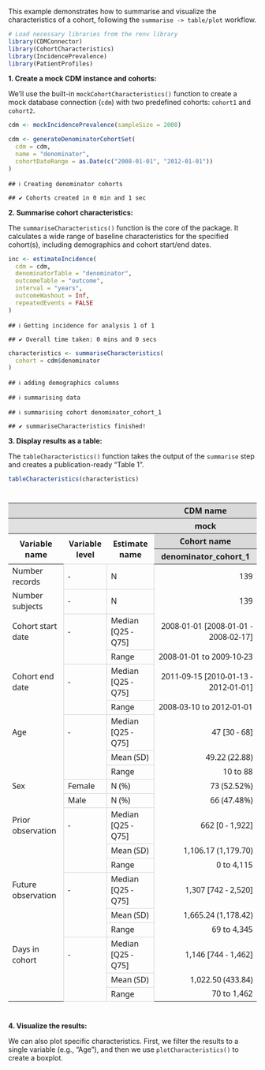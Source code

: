 
This example demonstrates how to summarise and visualize the
characteristics of a cohort, following the `summarise -> table/plot`
workflow.

``` r
# Load necessary libraries from the renv library
library(CDMConnector)
library(CohortCharacteristics)
library(IncidencePrevalence)
library(PatientProfiles)
```

**1. Create a mock CDM instance and cohorts:**

We’ll use the built-in `mockCohortCharacteristics()` function to create
a mock database connection (`cdm`) with two predefined cohorts:
`cohort1` and `cohort2`.

``` r
cdm <- mockIncidencePrevalence(sampleSize = 2000)

cdm <- generateDenominatorCohortSet(
  cdm = cdm,
  name = "denominator",
  cohortDateRange = as.Date(c("2008-01-01", "2012-01-01"))
)
```

    ## ℹ Creating denominator cohorts

    ## ✔ Cohorts created in 0 min and 1 sec

**2. Summarise cohort characteristics:**

The `summariseCharacteristics()` function is the core of the package. It
calculates a wide range of baseline characteristics for the specified
cohort(s), including demographics and cohort start/end dates.

``` r
inc <- estimateIncidence(
  cdm = cdm,
  denominatorTable = "denominator",
  outcomeTable = "outcome",
  interval = "years",
  outcomeWashout = Inf,
  repeatedEvents = FALSE
)
```

    ## ℹ Getting incidence for analysis 1 of 1

    ## ✔ Overall time taken: 0 mins and 0 secs

``` r
characteristics <- summariseCharacteristics(
  cohort = cdm$denominator
)
```

    ## ℹ adding demographics columns

    ## ℹ summarising data

    ## ℹ summarising cohort denominator_cohort_1

    ## ✔ summariseCharacteristics finished!

**3. Display results as a table:**

The `tableCharacteristics()` function takes the output of the
`summarise` step and creates a publication-ready “Table 1”.

``` r
tableCharacteristics(characteristics)
```

<div id="culvlsulgj" style="padding-left:0px;padding-right:0px;padding-top:10px;padding-bottom:10px;overflow-x:auto;overflow-y:auto;width:auto;height:auto;">
<style>#culvlsulgj table {
  font-family: system-ui, 'Segoe UI', Roboto, Helvetica, Arial, sans-serif, 'Apple Color Emoji', 'Segoe UI Emoji', 'Segoe UI Symbol', 'Noto Color Emoji';
  -webkit-font-smoothing: antialiased;
  -moz-osx-font-smoothing: grayscale;
}
&#10;#culvlsulgj thead, #culvlsulgj tbody, #culvlsulgj tfoot, #culvlsulgj tr, #culvlsulgj td, #culvlsulgj th {
  border-style: none;
}
&#10;#culvlsulgj p {
  margin: 0;
  padding: 0;
}
&#10;#culvlsulgj .gt_table {
  display: table;
  border-collapse: collapse;
  line-height: normal;
  margin-left: auto;
  margin-right: auto;
  color: #333333;
  font-size: 16px;
  font-weight: normal;
  font-style: normal;
  background-color: #FFFFFF;
  width: auto;
  border-top-style: solid;
  border-top-width: 3px;
  border-top-color: #D9D9D9;
  border-right-style: solid;
  border-right-width: 3px;
  border-right-color: #D9D9D9;
  border-bottom-style: solid;
  border-bottom-width: 3px;
  border-bottom-color: #D9D9D9;
  border-left-style: solid;
  border-left-width: 3px;
  border-left-color: #D9D9D9;
}
&#10;#culvlsulgj .gt_caption {
  padding-top: 4px;
  padding-bottom: 4px;
}
&#10;#culvlsulgj .gt_title {
  color: #333333;
  font-size: 125%;
  font-weight: initial;
  padding-top: 4px;
  padding-bottom: 4px;
  padding-left: 5px;
  padding-right: 5px;
  border-bottom-color: #FFFFFF;
  border-bottom-width: 0;
}
&#10;#culvlsulgj .gt_subtitle {
  color: #333333;
  font-size: 85%;
  font-weight: initial;
  padding-top: 3px;
  padding-bottom: 5px;
  padding-left: 5px;
  padding-right: 5px;
  border-top-color: #FFFFFF;
  border-top-width: 0;
}
&#10;#culvlsulgj .gt_heading {
  background-color: #FFFFFF;
  text-align: center;
  border-bottom-color: #FFFFFF;
  border-left-style: none;
  border-left-width: 1px;
  border-left-color: #D3D3D3;
  border-right-style: none;
  border-right-width: 1px;
  border-right-color: #D3D3D3;
}
&#10;#culvlsulgj .gt_bottom_border {
  border-bottom-style: solid;
  border-bottom-width: 2px;
  border-bottom-color: #D3D3D3;
}
&#10;#culvlsulgj .gt_col_headings {
  border-top-style: solid;
  border-top-width: 2px;
  border-top-color: #D3D3D3;
  border-bottom-style: solid;
  border-bottom-width: 2px;
  border-bottom-color: #D3D3D3;
  border-left-style: none;
  border-left-width: 1px;
  border-left-color: #D3D3D3;
  border-right-style: none;
  border-right-width: 1px;
  border-right-color: #D3D3D3;
}
&#10;#culvlsulgj .gt_col_heading {
  color: #333333;
  background-color: #FFFFFF;
  font-size: 100%;
  font-weight: normal;
  text-transform: inherit;
  border-left-style: none;
  border-left-width: 1px;
  border-left-color: #D3D3D3;
  border-right-style: none;
  border-right-width: 1px;
  border-right-color: #D3D3D3;
  vertical-align: bottom;
  padding-top: 5px;
  padding-bottom: 6px;
  padding-left: 5px;
  padding-right: 5px;
  overflow-x: hidden;
}
&#10;#culvlsulgj .gt_column_spanner_outer {
  color: #333333;
  background-color: #FFFFFF;
  font-size: 100%;
  font-weight: normal;
  text-transform: inherit;
  padding-top: 0;
  padding-bottom: 0;
  padding-left: 4px;
  padding-right: 4px;
}
&#10;#culvlsulgj .gt_column_spanner_outer:first-child {
  padding-left: 0;
}
&#10;#culvlsulgj .gt_column_spanner_outer:last-child {
  padding-right: 0;
}
&#10;#culvlsulgj .gt_column_spanner {
  border-bottom-style: solid;
  border-bottom-width: 2px;
  border-bottom-color: #D3D3D3;
  vertical-align: bottom;
  padding-top: 5px;
  padding-bottom: 5px;
  overflow-x: hidden;
  display: inline-block;
  width: 100%;
}
&#10;#culvlsulgj .gt_spanner_row {
  border-bottom-style: hidden;
}
&#10;#culvlsulgj .gt_group_heading {
  padding-top: 8px;
  padding-bottom: 8px;
  padding-left: 5px;
  padding-right: 5px;
  color: #333333;
  background-color: #FFFFFF;
  font-size: 100%;
  font-weight: initial;
  text-transform: inherit;
  border-top-style: solid;
  border-top-width: 2px;
  border-top-color: #D3D3D3;
  border-bottom-style: solid;
  border-bottom-width: 2px;
  border-bottom-color: #D3D3D3;
  border-left-style: none;
  border-left-width: 1px;
  border-left-color: #D3D3D3;
  border-right-style: none;
  border-right-width: 1px;
  border-right-color: #D3D3D3;
  vertical-align: middle;
  text-align: left;
}
&#10;#culvlsulgj .gt_empty_group_heading {
  padding: 0.5px;
  color: #333333;
  background-color: #FFFFFF;
  font-size: 100%;
  font-weight: initial;
  border-top-style: solid;
  border-top-width: 2px;
  border-top-color: #D3D3D3;
  border-bottom-style: solid;
  border-bottom-width: 2px;
  border-bottom-color: #D3D3D3;
  vertical-align: middle;
}
&#10;#culvlsulgj .gt_from_md > :first-child {
  margin-top: 0;
}
&#10;#culvlsulgj .gt_from_md > :last-child {
  margin-bottom: 0;
}
&#10;#culvlsulgj .gt_row {
  padding-top: 8px;
  padding-bottom: 8px;
  padding-left: 5px;
  padding-right: 5px;
  margin: 10px;
  border-top-style: solid;
  border-top-width: 1px;
  border-top-color: #D3D3D3;
  border-left-style: none;
  border-left-width: 1px;
  border-left-color: #D3D3D3;
  border-right-style: none;
  border-right-width: 1px;
  border-right-color: #D3D3D3;
  vertical-align: middle;
  overflow-x: hidden;
}
&#10;#culvlsulgj .gt_stub {
  color: #333333;
  background-color: #FFFFFF;
  font-size: 100%;
  font-weight: initial;
  text-transform: inherit;
  border-right-style: solid;
  border-right-width: 2px;
  border-right-color: #D3D3D3;
  padding-left: 5px;
  padding-right: 5px;
}
&#10;#culvlsulgj .gt_stub_row_group {
  color: #333333;
  background-color: #FFFFFF;
  font-size: 100%;
  font-weight: initial;
  text-transform: inherit;
  border-right-style: solid;
  border-right-width: 2px;
  border-right-color: #D3D3D3;
  padding-left: 5px;
  padding-right: 5px;
  vertical-align: top;
}
&#10;#culvlsulgj .gt_row_group_first td {
  border-top-width: 2px;
}
&#10;#culvlsulgj .gt_row_group_first th {
  border-top-width: 2px;
}
&#10;#culvlsulgj .gt_summary_row {
  color: #333333;
  background-color: #FFFFFF;
  text-transform: inherit;
  padding-top: 8px;
  padding-bottom: 8px;
  padding-left: 5px;
  padding-right: 5px;
}
&#10;#culvlsulgj .gt_first_summary_row {
  border-top-style: solid;
  border-top-color: #D3D3D3;
}
&#10;#culvlsulgj .gt_first_summary_row.thick {
  border-top-width: 2px;
}
&#10;#culvlsulgj .gt_last_summary_row {
  padding-top: 8px;
  padding-bottom: 8px;
  padding-left: 5px;
  padding-right: 5px;
  border-bottom-style: solid;
  border-bottom-width: 2px;
  border-bottom-color: #D3D3D3;
}
&#10;#culvlsulgj .gt_grand_summary_row {
  color: #333333;
  background-color: #FFFFFF;
  text-transform: inherit;
  padding-top: 8px;
  padding-bottom: 8px;
  padding-left: 5px;
  padding-right: 5px;
}
&#10;#culvlsulgj .gt_first_grand_summary_row {
  padding-top: 8px;
  padding-bottom: 8px;
  padding-left: 5px;
  padding-right: 5px;
  border-top-style: double;
  border-top-width: 6px;
  border-top-color: #D3D3D3;
}
&#10;#culvlsulgj .gt_last_grand_summary_row_top {
  padding-top: 8px;
  padding-bottom: 8px;
  padding-left: 5px;
  padding-right: 5px;
  border-bottom-style: double;
  border-bottom-width: 6px;
  border-bottom-color: #D3D3D3;
}
&#10;#culvlsulgj .gt_striped {
  background-color: rgba(128, 128, 128, 0.05);
}
&#10;#culvlsulgj .gt_table_body {
  border-top-style: solid;
  border-top-width: 3px;
  border-top-color: #D9D9D9;
  border-bottom-style: solid;
  border-bottom-width: 2px;
  border-bottom-color: #D3D3D3;
}
&#10;#culvlsulgj .gt_footnotes {
  color: #333333;
  background-color: #FFFFFF;
  border-bottom-style: none;
  border-bottom-width: 2px;
  border-bottom-color: #D3D3D3;
  border-left-style: none;
  border-left-width: 2px;
  border-left-color: #D3D3D3;
  border-right-style: none;
  border-right-width: 2px;
  border-right-color: #D3D3D3;
}
&#10;#culvlsulgj .gt_footnote {
  margin: 0px;
  font-size: 90%;
  padding-top: 4px;
  padding-bottom: 4px;
  padding-left: 5px;
  padding-right: 5px;
}
&#10;#culvlsulgj .gt_sourcenotes {
  color: #333333;
  background-color: #FFFFFF;
  border-bottom-style: none;
  border-bottom-width: 2px;
  border-bottom-color: #D3D3D3;
  border-left-style: none;
  border-left-width: 2px;
  border-left-color: #D3D3D3;
  border-right-style: none;
  border-right-width: 2px;
  border-right-color: #D3D3D3;
}
&#10;#culvlsulgj .gt_sourcenote {
  font-size: 90%;
  padding-top: 4px;
  padding-bottom: 4px;
  padding-left: 5px;
  padding-right: 5px;
}
&#10;#culvlsulgj .gt_left {
  text-align: left;
}
&#10;#culvlsulgj .gt_center {
  text-align: center;
}
&#10;#culvlsulgj .gt_right {
  text-align: right;
  font-variant-numeric: tabular-nums;
}
&#10;#culvlsulgj .gt_font_normal {
  font-weight: normal;
}
&#10;#culvlsulgj .gt_font_bold {
  font-weight: bold;
}
&#10;#culvlsulgj .gt_font_italic {
  font-style: italic;
}
&#10;#culvlsulgj .gt_super {
  font-size: 65%;
}
&#10;#culvlsulgj .gt_footnote_marks {
  font-size: 75%;
  vertical-align: 0.4em;
  position: initial;
}
&#10;#culvlsulgj .gt_asterisk {
  font-size: 100%;
  vertical-align: 0;
}
&#10;#culvlsulgj .gt_indent_1 {
  text-indent: 5px;
}
&#10;#culvlsulgj .gt_indent_2 {
  text-indent: 10px;
}
&#10;#culvlsulgj .gt_indent_3 {
  text-indent: 15px;
}
&#10;#culvlsulgj .gt_indent_4 {
  text-indent: 20px;
}
&#10;#culvlsulgj .gt_indent_5 {
  text-indent: 25px;
}
&#10;#culvlsulgj .katex-display {
  display: inline-flex !important;
  margin-bottom: 0.75em !important;
}
&#10;#culvlsulgj div.Reactable > div.rt-table > div.rt-thead > div.rt-tr.rt-tr-group-header > div.rt-th-group:after {
  height: 0px !important;
}
</style>
<table class="gt_table" data-quarto-disable-processing="false" data-quarto-bootstrap="false">
  <thead>
    <tr class="gt_col_headings gt_spanner_row">
      <th class="gt_center gt_columns_top_border gt_column_spanner_outer" rowspan="1" colspan="3" style="background-color: #D9D9D9; text-align: center; font-weight: bold;" scope="colgroup"></th>
      <th class="gt_center gt_columns_top_border gt_column_spanner_outer" rowspan="1" colspan="1" style="background-color: #D9D9D9; text-align: center; font-weight: bold;" scope="col" id="spanner-[header_name]CDM name&#10;[header_level]mock&#10;[header_name]Cohort name&#10;[header_level]denominator_cohort_1">
        <div class="gt_column_spanner">CDM name</div>
      </th>
    </tr>
    <tr class="gt_col_headings gt_spanner_row">
      <th class="gt_center gt_columns_top_border gt_column_spanner_outer" rowspan="1" colspan="3" style="background-color: #E1E1E1; text-align: center; font-weight: bold;" scope="colgroup"></th>
      <th class="gt_center gt_columns_top_border gt_column_spanner_outer" rowspan="1" colspan="1" style="background-color: #E1E1E1; text-align: center; font-weight: bold;" scope="col" id="spanner-[header_level]mock&#10;[header_name]Cohort name&#10;[header_level]denominator_cohort_1">
        <div class="gt_column_spanner">mock</div>
      </th>
    </tr>
    <tr class="gt_col_headings gt_spanner_row">
      <th class="gt_col_heading gt_columns_bottom_border gt_left" rowspan="2" colspan="1" style="text-align: center; font-weight: bold;" scope="col" id="Variable-name">Variable name</th>
      <th class="gt_col_heading gt_columns_bottom_border gt_left" rowspan="2" colspan="1" style="text-align: center; font-weight: bold;" scope="col" id="Variable-level">Variable level</th>
      <th class="gt_col_heading gt_columns_bottom_border gt_left" rowspan="2" colspan="1" style="text-align: center; font-weight: bold;" scope="col" id="Estimate-name">Estimate name</th>
      <th class="gt_center gt_columns_top_border gt_column_spanner_outer" rowspan="1" colspan="1" style="background-color: #D9D9D9; text-align: center; font-weight: bold;" scope="col" id="spanner-[header_name]Cohort name&#10;[header_level]denominator_cohort_1">
        <div class="gt_column_spanner">Cohort name</div>
      </th>
    </tr>
    <tr class="gt_col_headings">
      <th class="gt_col_heading gt_columns_bottom_border gt_left" rowspan="1" colspan="1" style="background-color: #E1E1E1; text-align: center; font-weight: bold;" scope="col" id="[header_name]CDM-name-[header_level]mock-[header_name]Cohort-name-[header_level]denominator_cohort_1">denominator_cohort_1</th>
    </tr>
  </thead>
  <tbody class="gt_table_body">
    <tr><td headers="Variable name" class="gt_row gt_left" style="text-align: left;">Number records</td>
<td headers="Variable level" class="gt_row gt_left" style="text-align: left; border-left-width: 1px; border-left-style: solid; border-left-color: #D3D3D3; border-right-width: 1px; border-right-style: solid; border-right-color: #D3D3D3; border-top-width: 1px; border-top-style: solid; border-top-color: #D3D3D3; border-bottom-width: 1px; border-bottom-style: solid; border-bottom-color: #D3D3D3;">-</td>
<td headers="Estimate name" class="gt_row gt_left" style="text-align: left; border-left-width: 1px; border-left-style: solid; border-left-color: #D3D3D3; border-right-width: 1px; border-right-style: solid; border-right-color: #D3D3D3; border-top-width: 1px; border-top-style: solid; border-top-color: #D3D3D3; border-bottom-width: 1px; border-bottom-style: solid; border-bottom-color: #D3D3D3;">N</td>
<td headers="[header_name]CDM name
[header_level]mock
[header_name]Cohort name
[header_level]denominator_cohort_1" class="gt_row gt_left" style="text-align: right;">139</td></tr>
    <tr><td headers="Variable name" class="gt_row gt_left" style="text-align: left;">Number subjects</td>
<td headers="Variable level" class="gt_row gt_left" style="text-align: left; border-left-width: 1px; border-left-style: solid; border-left-color: #D3D3D3; border-right-width: 1px; border-right-style: solid; border-right-color: #D3D3D3; border-top-width: 1px; border-top-style: solid; border-top-color: #D3D3D3; border-bottom-width: 1px; border-bottom-style: solid; border-bottom-color: #D3D3D3;">-</td>
<td headers="Estimate name" class="gt_row gt_left" style="text-align: left; border-left-width: 1px; border-left-style: solid; border-left-color: #D3D3D3; border-right-width: 1px; border-right-style: solid; border-right-color: #D3D3D3; border-top-width: 1px; border-top-style: solid; border-top-color: #D3D3D3; border-bottom-width: 1px; border-bottom-style: solid; border-bottom-color: #D3D3D3;">N</td>
<td headers="[header_name]CDM name
[header_level]mock
[header_name]Cohort name
[header_level]denominator_cohort_1" class="gt_row gt_left" style="text-align: right;">139</td></tr>
    <tr><td headers="Variable name" class="gt_row gt_left" style="text-align: left;">Cohort start date</td>
<td headers="Variable level" class="gt_row gt_left" style="text-align: left; border-left-width: 1px; border-left-style: solid; border-left-color: #D3D3D3; border-right-width: 1px; border-right-style: solid; border-right-color: #D3D3D3; border-top-width: 1px; border-top-style: solid; border-top-color: #D3D3D3; border-bottom-width: 1px; border-bottom-style: solid; border-bottom-color: #D3D3D3;">-</td>
<td headers="Estimate name" class="gt_row gt_left" style="text-align: left; border-left-width: 1px; border-left-style: solid; border-left-color: #D3D3D3; border-right-width: 1px; border-right-style: solid; border-right-color: #D3D3D3; border-top-width: 1px; border-top-style: solid; border-top-color: #D3D3D3; border-bottom-width: 1px; border-bottom-style: solid; border-bottom-color: #D3D3D3;">Median [Q25 - Q75]</td>
<td headers="[header_name]CDM name
[header_level]mock
[header_name]Cohort name
[header_level]denominator_cohort_1" class="gt_row gt_left" style="text-align: right;">2008-01-01 [2008-01-01 - 2008-02-17]</td></tr>
    <tr><td headers="Variable name" class="gt_row gt_left" style="text-align: left; border-top-width: 1px; border-top-style: hidden; border-top-color: #000000;"></td>
<td headers="Variable level" class="gt_row gt_left" style="text-align: left; border-left-width: 1px; border-left-style: solid; border-left-color: #D3D3D3; border-right-width: 1px; border-right-style: solid; border-right-color: #D3D3D3; border-top-width: 1px; border-top-style: hidden; border-top-color: #000000; border-bottom-width: 1px; border-bottom-style: solid; border-bottom-color: #D3D3D3;"></td>
<td headers="Estimate name" class="gt_row gt_left" style="text-align: left; border-left-width: 1px; border-left-style: solid; border-left-color: #D3D3D3; border-right-width: 1px; border-right-style: solid; border-right-color: #D3D3D3; border-top-width: 1px; border-top-style: solid; border-top-color: #D3D3D3; border-bottom-width: 1px; border-bottom-style: solid; border-bottom-color: #D3D3D3;">Range</td>
<td headers="[header_name]CDM name
[header_level]mock
[header_name]Cohort name
[header_level]denominator_cohort_1" class="gt_row gt_left" style="text-align: right;">2008-01-01 to 2009-10-23</td></tr>
    <tr><td headers="Variable name" class="gt_row gt_left" style="text-align: left;">Cohort end date</td>
<td headers="Variable level" class="gt_row gt_left" style="text-align: left; border-left-width: 1px; border-left-style: solid; border-left-color: #D3D3D3; border-right-width: 1px; border-right-style: solid; border-right-color: #D3D3D3; border-top-width: 1px; border-top-style: solid; border-top-color: #D3D3D3; border-bottom-width: 1px; border-bottom-style: solid; border-bottom-color: #D3D3D3;">-</td>
<td headers="Estimate name" class="gt_row gt_left" style="text-align: left; border-left-width: 1px; border-left-style: solid; border-left-color: #D3D3D3; border-right-width: 1px; border-right-style: solid; border-right-color: #D3D3D3; border-top-width: 1px; border-top-style: solid; border-top-color: #D3D3D3; border-bottom-width: 1px; border-bottom-style: solid; border-bottom-color: #D3D3D3;">Median [Q25 - Q75]</td>
<td headers="[header_name]CDM name
[header_level]mock
[header_name]Cohort name
[header_level]denominator_cohort_1" class="gt_row gt_left" style="text-align: right;">2011-09-15 [2010-01-13 - 2012-01-01]</td></tr>
    <tr><td headers="Variable name" class="gt_row gt_left" style="text-align: left; border-top-width: 1px; border-top-style: hidden; border-top-color: #000000;"></td>
<td headers="Variable level" class="gt_row gt_left" style="text-align: left; border-left-width: 1px; border-left-style: solid; border-left-color: #D3D3D3; border-right-width: 1px; border-right-style: solid; border-right-color: #D3D3D3; border-top-width: 1px; border-top-style: hidden; border-top-color: #000000; border-bottom-width: 1px; border-bottom-style: solid; border-bottom-color: #D3D3D3;"></td>
<td headers="Estimate name" class="gt_row gt_left" style="text-align: left; border-left-width: 1px; border-left-style: solid; border-left-color: #D3D3D3; border-right-width: 1px; border-right-style: solid; border-right-color: #D3D3D3; border-top-width: 1px; border-top-style: solid; border-top-color: #D3D3D3; border-bottom-width: 1px; border-bottom-style: solid; border-bottom-color: #D3D3D3;">Range</td>
<td headers="[header_name]CDM name
[header_level]mock
[header_name]Cohort name
[header_level]denominator_cohort_1" class="gt_row gt_left" style="text-align: right;">2008-03-10 to 2012-01-01</td></tr>
    <tr><td headers="Variable name" class="gt_row gt_left" style="text-align: left;">Age</td>
<td headers="Variable level" class="gt_row gt_left" style="text-align: left; border-left-width: 1px; border-left-style: solid; border-left-color: #D3D3D3; border-right-width: 1px; border-right-style: solid; border-right-color: #D3D3D3; border-top-width: 1px; border-top-style: solid; border-top-color: #D3D3D3; border-bottom-width: 1px; border-bottom-style: solid; border-bottom-color: #D3D3D3;">-</td>
<td headers="Estimate name" class="gt_row gt_left" style="text-align: left; border-left-width: 1px; border-left-style: solid; border-left-color: #D3D3D3; border-right-width: 1px; border-right-style: solid; border-right-color: #D3D3D3; border-top-width: 1px; border-top-style: solid; border-top-color: #D3D3D3; border-bottom-width: 1px; border-bottom-style: solid; border-bottom-color: #D3D3D3;">Median [Q25 - Q75]</td>
<td headers="[header_name]CDM name
[header_level]mock
[header_name]Cohort name
[header_level]denominator_cohort_1" class="gt_row gt_left" style="text-align: right;">47 [30 - 68]</td></tr>
    <tr><td headers="Variable name" class="gt_row gt_left" style="text-align: left; border-top-width: 1px; border-top-style: hidden; border-top-color: #000000;"></td>
<td headers="Variable level" class="gt_row gt_left" style="text-align: left; border-left-width: 1px; border-left-style: solid; border-left-color: #D3D3D3; border-right-width: 1px; border-right-style: solid; border-right-color: #D3D3D3; border-top-width: 1px; border-top-style: hidden; border-top-color: #000000; border-bottom-width: 1px; border-bottom-style: solid; border-bottom-color: #D3D3D3;"></td>
<td headers="Estimate name" class="gt_row gt_left" style="text-align: left; border-left-width: 1px; border-left-style: solid; border-left-color: #D3D3D3; border-right-width: 1px; border-right-style: solid; border-right-color: #D3D3D3; border-top-width: 1px; border-top-style: solid; border-top-color: #D3D3D3; border-bottom-width: 1px; border-bottom-style: solid; border-bottom-color: #D3D3D3;">Mean (SD)</td>
<td headers="[header_name]CDM name
[header_level]mock
[header_name]Cohort name
[header_level]denominator_cohort_1" class="gt_row gt_left" style="text-align: right;">49.22 (22.88)</td></tr>
    <tr><td headers="Variable name" class="gt_row gt_left" style="text-align: left; border-top-width: 1px; border-top-style: hidden; border-top-color: #000000;"></td>
<td headers="Variable level" class="gt_row gt_left" style="text-align: left; border-left-width: 1px; border-left-style: solid; border-left-color: #D3D3D3; border-right-width: 1px; border-right-style: solid; border-right-color: #D3D3D3; border-top-width: 1px; border-top-style: hidden; border-top-color: #000000; border-bottom-width: 1px; border-bottom-style: solid; border-bottom-color: #D3D3D3;"></td>
<td headers="Estimate name" class="gt_row gt_left" style="text-align: left; border-left-width: 1px; border-left-style: solid; border-left-color: #D3D3D3; border-right-width: 1px; border-right-style: solid; border-right-color: #D3D3D3; border-top-width: 1px; border-top-style: solid; border-top-color: #D3D3D3; border-bottom-width: 1px; border-bottom-style: solid; border-bottom-color: #D3D3D3;">Range</td>
<td headers="[header_name]CDM name
[header_level]mock
[header_name]Cohort name
[header_level]denominator_cohort_1" class="gt_row gt_left" style="text-align: right;">10 to 88</td></tr>
    <tr><td headers="Variable name" class="gt_row gt_left" style="text-align: left;">Sex</td>
<td headers="Variable level" class="gt_row gt_left" style="text-align: left; border-left-width: 1px; border-left-style: solid; border-left-color: #D3D3D3; border-right-width: 1px; border-right-style: solid; border-right-color: #D3D3D3; border-top-width: 1px; border-top-style: solid; border-top-color: #D3D3D3; border-bottom-width: 1px; border-bottom-style: solid; border-bottom-color: #D3D3D3;">Female</td>
<td headers="Estimate name" class="gt_row gt_left" style="text-align: left; border-left-width: 1px; border-left-style: solid; border-left-color: #D3D3D3; border-right-width: 1px; border-right-style: solid; border-right-color: #D3D3D3; border-top-width: 1px; border-top-style: solid; border-top-color: #D3D3D3; border-bottom-width: 1px; border-bottom-style: solid; border-bottom-color: #D3D3D3;">N (%)</td>
<td headers="[header_name]CDM name
[header_level]mock
[header_name]Cohort name
[header_level]denominator_cohort_1" class="gt_row gt_left" style="text-align: right;">73 (52.52%)</td></tr>
    <tr><td headers="Variable name" class="gt_row gt_left" style="text-align: left; border-top-width: 1px; border-top-style: hidden; border-top-color: #000000;"></td>
<td headers="Variable level" class="gt_row gt_left" style="text-align: left; border-left-width: 1px; border-left-style: solid; border-left-color: #D3D3D3; border-right-width: 1px; border-right-style: solid; border-right-color: #D3D3D3; border-top-width: 1px; border-top-style: solid; border-top-color: #D3D3D3; border-bottom-width: 1px; border-bottom-style: solid; border-bottom-color: #D3D3D3;">Male</td>
<td headers="Estimate name" class="gt_row gt_left" style="text-align: left; border-left-width: 1px; border-left-style: solid; border-left-color: #D3D3D3; border-right-width: 1px; border-right-style: solid; border-right-color: #D3D3D3; border-top-width: 1px; border-top-style: solid; border-top-color: #D3D3D3; border-bottom-width: 1px; border-bottom-style: solid; border-bottom-color: #D3D3D3;">N (%)</td>
<td headers="[header_name]CDM name
[header_level]mock
[header_name]Cohort name
[header_level]denominator_cohort_1" class="gt_row gt_left" style="text-align: right;">66 (47.48%)</td></tr>
    <tr><td headers="Variable name" class="gt_row gt_left" style="text-align: left;">Prior observation</td>
<td headers="Variable level" class="gt_row gt_left" style="text-align: left; border-left-width: 1px; border-left-style: solid; border-left-color: #D3D3D3; border-right-width: 1px; border-right-style: solid; border-right-color: #D3D3D3; border-top-width: 1px; border-top-style: solid; border-top-color: #D3D3D3; border-bottom-width: 1px; border-bottom-style: solid; border-bottom-color: #D3D3D3;">-</td>
<td headers="Estimate name" class="gt_row gt_left" style="text-align: left; border-left-width: 1px; border-left-style: solid; border-left-color: #D3D3D3; border-right-width: 1px; border-right-style: solid; border-right-color: #D3D3D3; border-top-width: 1px; border-top-style: solid; border-top-color: #D3D3D3; border-bottom-width: 1px; border-bottom-style: solid; border-bottom-color: #D3D3D3;">Median [Q25 - Q75]</td>
<td headers="[header_name]CDM name
[header_level]mock
[header_name]Cohort name
[header_level]denominator_cohort_1" class="gt_row gt_left" style="text-align: right;">662 [0 - 1,922]</td></tr>
    <tr><td headers="Variable name" class="gt_row gt_left" style="text-align: left; border-top-width: 1px; border-top-style: hidden; border-top-color: #000000;"></td>
<td headers="Variable level" class="gt_row gt_left" style="text-align: left; border-left-width: 1px; border-left-style: solid; border-left-color: #D3D3D3; border-right-width: 1px; border-right-style: solid; border-right-color: #D3D3D3; border-top-width: 1px; border-top-style: hidden; border-top-color: #000000; border-bottom-width: 1px; border-bottom-style: solid; border-bottom-color: #D3D3D3;"></td>
<td headers="Estimate name" class="gt_row gt_left" style="text-align: left; border-left-width: 1px; border-left-style: solid; border-left-color: #D3D3D3; border-right-width: 1px; border-right-style: solid; border-right-color: #D3D3D3; border-top-width: 1px; border-top-style: solid; border-top-color: #D3D3D3; border-bottom-width: 1px; border-bottom-style: solid; border-bottom-color: #D3D3D3;">Mean (SD)</td>
<td headers="[header_name]CDM name
[header_level]mock
[header_name]Cohort name
[header_level]denominator_cohort_1" class="gt_row gt_left" style="text-align: right;">1,106.17 (1,179.70)</td></tr>
    <tr><td headers="Variable name" class="gt_row gt_left" style="text-align: left; border-top-width: 1px; border-top-style: hidden; border-top-color: #000000;"></td>
<td headers="Variable level" class="gt_row gt_left" style="text-align: left; border-left-width: 1px; border-left-style: solid; border-left-color: #D3D3D3; border-right-width: 1px; border-right-style: solid; border-right-color: #D3D3D3; border-top-width: 1px; border-top-style: hidden; border-top-color: #000000; border-bottom-width: 1px; border-bottom-style: solid; border-bottom-color: #D3D3D3;"></td>
<td headers="Estimate name" class="gt_row gt_left" style="text-align: left; border-left-width: 1px; border-left-style: solid; border-left-color: #D3D3D3; border-right-width: 1px; border-right-style: solid; border-right-color: #D3D3D3; border-top-width: 1px; border-top-style: solid; border-top-color: #D3D3D3; border-bottom-width: 1px; border-bottom-style: solid; border-bottom-color: #D3D3D3;">Range</td>
<td headers="[header_name]CDM name
[header_level]mock
[header_name]Cohort name
[header_level]denominator_cohort_1" class="gt_row gt_left" style="text-align: right;">0 to 4,115</td></tr>
    <tr><td headers="Variable name" class="gt_row gt_left" style="text-align: left;">Future observation</td>
<td headers="Variable level" class="gt_row gt_left" style="text-align: left; border-left-width: 1px; border-left-style: solid; border-left-color: #D3D3D3; border-right-width: 1px; border-right-style: solid; border-right-color: #D3D3D3; border-top-width: 1px; border-top-style: solid; border-top-color: #D3D3D3; border-bottom-width: 1px; border-bottom-style: solid; border-bottom-color: #D3D3D3;">-</td>
<td headers="Estimate name" class="gt_row gt_left" style="text-align: left; border-left-width: 1px; border-left-style: solid; border-left-color: #D3D3D3; border-right-width: 1px; border-right-style: solid; border-right-color: #D3D3D3; border-top-width: 1px; border-top-style: solid; border-top-color: #D3D3D3; border-bottom-width: 1px; border-bottom-style: solid; border-bottom-color: #D3D3D3;">Median [Q25 - Q75]</td>
<td headers="[header_name]CDM name
[header_level]mock
[header_name]Cohort name
[header_level]denominator_cohort_1" class="gt_row gt_left" style="text-align: right;">1,307 [742 - 2,520]</td></tr>
    <tr><td headers="Variable name" class="gt_row gt_left" style="text-align: left; border-top-width: 1px; border-top-style: hidden; border-top-color: #000000;"></td>
<td headers="Variable level" class="gt_row gt_left" style="text-align: left; border-left-width: 1px; border-left-style: solid; border-left-color: #D3D3D3; border-right-width: 1px; border-right-style: solid; border-right-color: #D3D3D3; border-top-width: 1px; border-top-style: hidden; border-top-color: #000000; border-bottom-width: 1px; border-bottom-style: solid; border-bottom-color: #D3D3D3;"></td>
<td headers="Estimate name" class="gt_row gt_left" style="text-align: left; border-left-width: 1px; border-left-style: solid; border-left-color: #D3D3D3; border-right-width: 1px; border-right-style: solid; border-right-color: #D3D3D3; border-top-width: 1px; border-top-style: solid; border-top-color: #D3D3D3; border-bottom-width: 1px; border-bottom-style: solid; border-bottom-color: #D3D3D3;">Mean (SD)</td>
<td headers="[header_name]CDM name
[header_level]mock
[header_name]Cohort name
[header_level]denominator_cohort_1" class="gt_row gt_left" style="text-align: right;">1,665.24 (1,178.42)</td></tr>
    <tr><td headers="Variable name" class="gt_row gt_left" style="text-align: left; border-top-width: 1px; border-top-style: hidden; border-top-color: #000000;"></td>
<td headers="Variable level" class="gt_row gt_left" style="text-align: left; border-left-width: 1px; border-left-style: solid; border-left-color: #D3D3D3; border-right-width: 1px; border-right-style: solid; border-right-color: #D3D3D3; border-top-width: 1px; border-top-style: hidden; border-top-color: #000000; border-bottom-width: 1px; border-bottom-style: solid; border-bottom-color: #D3D3D3;"></td>
<td headers="Estimate name" class="gt_row gt_left" style="text-align: left; border-left-width: 1px; border-left-style: solid; border-left-color: #D3D3D3; border-right-width: 1px; border-right-style: solid; border-right-color: #D3D3D3; border-top-width: 1px; border-top-style: solid; border-top-color: #D3D3D3; border-bottom-width: 1px; border-bottom-style: solid; border-bottom-color: #D3D3D3;">Range</td>
<td headers="[header_name]CDM name
[header_level]mock
[header_name]Cohort name
[header_level]denominator_cohort_1" class="gt_row gt_left" style="text-align: right;">69 to 4,345</td></tr>
    <tr><td headers="Variable name" class="gt_row gt_left" style="text-align: left;">Days in cohort</td>
<td headers="Variable level" class="gt_row gt_left" style="text-align: left; border-left-width: 1px; border-left-style: solid; border-left-color: #D3D3D3; border-right-width: 1px; border-right-style: solid; border-right-color: #D3D3D3; border-top-width: 1px; border-top-style: solid; border-top-color: #D3D3D3; border-bottom-width: 1px; border-bottom-style: solid; border-bottom-color: #D3D3D3;">-</td>
<td headers="Estimate name" class="gt_row gt_left" style="text-align: left; border-left-width: 1px; border-left-style: solid; border-left-color: #D3D3D3; border-right-width: 1px; border-right-style: solid; border-right-color: #D3D3D3; border-top-width: 1px; border-top-style: solid; border-top-color: #D3D3D3; border-bottom-width: 1px; border-bottom-style: solid; border-bottom-color: #D3D3D3;">Median [Q25 - Q75]</td>
<td headers="[header_name]CDM name
[header_level]mock
[header_name]Cohort name
[header_level]denominator_cohort_1" class="gt_row gt_left" style="text-align: right;">1,146 [744 - 1,462]</td></tr>
    <tr><td headers="Variable name" class="gt_row gt_left" style="text-align: left; border-top-width: 1px; border-top-style: hidden; border-top-color: #000000;"></td>
<td headers="Variable level" class="gt_row gt_left" style="text-align: left; border-left-width: 1px; border-left-style: solid; border-left-color: #D3D3D3; border-right-width: 1px; border-right-style: solid; border-right-color: #D3D3D3; border-top-width: 1px; border-top-style: hidden; border-top-color: #000000; border-bottom-width: 1px; border-bottom-style: solid; border-bottom-color: #D3D3D3;"></td>
<td headers="Estimate name" class="gt_row gt_left" style="text-align: left; border-left-width: 1px; border-left-style: solid; border-left-color: #D3D3D3; border-right-width: 1px; border-right-style: solid; border-right-color: #D3D3D3; border-top-width: 1px; border-top-style: solid; border-top-color: #D3D3D3; border-bottom-width: 1px; border-bottom-style: solid; border-bottom-color: #D3D3D3;">Mean (SD)</td>
<td headers="[header_name]CDM name
[header_level]mock
[header_name]Cohort name
[header_level]denominator_cohort_1" class="gt_row gt_left" style="text-align: right;">1,022.50 (433.84)</td></tr>
    <tr><td headers="Variable name" class="gt_row gt_left" style="text-align: left; border-top-width: 1px; border-top-style: hidden; border-top-color: #000000;"></td>
<td headers="Variable level" class="gt_row gt_left" style="text-align: left; border-left-width: 1px; border-left-style: solid; border-left-color: #D3D3D3; border-right-width: 1px; border-right-style: solid; border-right-color: #D3D3D3; border-top-width: 1px; border-top-style: hidden; border-top-color: #000000; border-bottom-width: 1px; border-bottom-style: solid; border-bottom-color: #D3D3D3;"></td>
<td headers="Estimate name" class="gt_row gt_left" style="text-align: left; border-left-width: 1px; border-left-style: solid; border-left-color: #D3D3D3; border-right-width: 1px; border-right-style: solid; border-right-color: #D3D3D3; border-top-width: 1px; border-top-style: solid; border-top-color: #D3D3D3; border-bottom-width: 1px; border-bottom-style: solid; border-bottom-color: #D3D3D3;">Range</td>
<td headers="[header_name]CDM name
[header_level]mock
[header_name]Cohort name
[header_level]denominator_cohort_1" class="gt_row gt_left" style="text-align: right;">70 to 1,462</td></tr>
  </tbody>
  &#10;  
</table>
</div>

**4. Visualize the results:**

We can also plot specific characteristics. First, we filter the results
to a single variable (e.g., “Age”), and then we use
`plotCharacteristics()` to create a boxplot.
